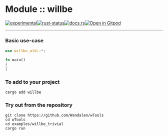 <!-- {{# generate.module_header{} #}} -->

# Module :: willbe
<!--{ generate.module_header.start() }-->
 [![experimental](https://raster.shields.io/static/v1?label=&message=experimental&color=orange)](https://github.com/emersion/stability-badges#experimental)[![rust-status](https://github.com/Wandalen/wTools/actions/workflows/module_willbe_old_push.yml/badge.svg)](https://github.com/Wandalen/wTools/actions/workflows/module_willbe_old_push.yml)[![docs.rs](https://img.shields.io/docsrs/willbe_old?color=e3e8f0&logo=docs.rs)](https://docs.rs/willbe_old)[![Open in Gitpod](https://raster.shields.io/static/v1?label=try&message=online&color=eee&logo=gitpod&logoColor=eee)](https://gitpod.io/#RUN_PATH=.,SAMPLE_FILE=sample%2Frust%2Fwillbe_old_trivial%2Fsrc%2Fmain.rs,RUN_POSTFIX=--example%20willbe_old_trivial/https://github.com/Wandalen/wTools)
<!--{ generate.module_header.end }-->

___

### Basic use-case

<!-- {{# generate.module{} #}} -->

```rust
use willbe_old::*;

fn main()
{
}
```

### To add to your project

```bash
cargo add willbe
```

### Try out from the repository

``` shell test
git clone https://github.com/Wandalen/wTools
cd wTools
cd examples/willbe_trivial
cargo run
```
